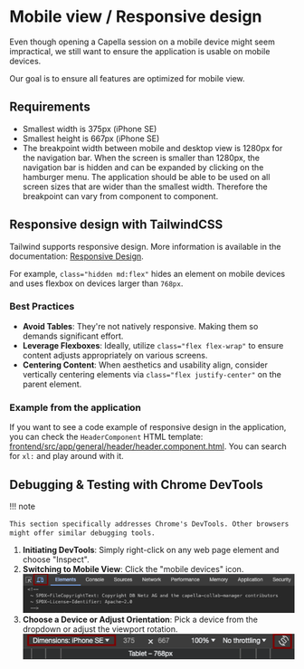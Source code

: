 <!--
 ~ SPDX-FileCopyrightText: Copyright DB InfraGO AG and contributors
 ~ SPDX-License-Identifier: Apache-2.0
 -->

# Mobile view / Responsive design

Even though opening a Capella session on a mobile device might seem
impractical, we still want to ensure the application is usable on mobile
devices.

Our goal is to ensure all features are optimized for mobile view.

## Requirements

- Smallest width is 375px (iPhone SE)
- Smallest height is 667px (iPhone SE)
- The breakpoint width between mobile and desktop view is 1280px for the
  navigation bar. When the screen is smaller than 1280px, the navigation bar is
  hidden and can be expanded by clicking on the hamburger menu. The application
  should be able to be used on all screen sizes that are wider than the
  smallest width. Therefore the breakpoint can vary from component to
  component.

## Responsive design with TailwindCSS

Tailwind supports responsive design. More information is available in the
documentation:
[Responsive Design](https://tailwindcss.com/docs/responsive-design).

For example, `class="hidden md:flex"` hides an element on mobile devices and
uses flexbox on devices larger than `768px`.

### Best Practices

- **Avoid Tables**: They're not natively responsive. Making them so demands
  significant effort.
- **Leverage Flexboxes**: Ideally, utilize `class="flex flex-wrap"` to ensure
  content adjusts appropriately on various screens.
- **Centering Content**: When aesthetics and usability align, consider
  vertically centering elements via `class="flex justify-center"` on the parent
  element.

### Example from the application

If you want to see a code example of responsive design in the application, you
can check the `HeaderComponent` HTML template:
[frontend/src/app/general/header/header.component.html](https://github.com/dbinfrago/capella-collab-manager/blob/main/frontend/src/app/general/header/header.component.html).
You can search for `xl:` and play around with it.

## Debugging & Testing with Chrome DevTools

!!! note

    This section specifically addresses Chrome's DevTools. Other browsers might offer similar debugging tools.

1. **Initiating DevTools**: Simply right-click on any web page element and
   choose "Inspect".
2. **Switching to Mobile View**: Click the "mobile devices" icon.
   ![Open mobile devices view in Chrome DevTools](./chrome-dev-view.png)
3. **Choose a Device or Adjust Orientation**: Pick a device from the dropdown
   or adjust the viewport rotation. <br>
   ![Select a device from the list](./select-dimensions.png)
